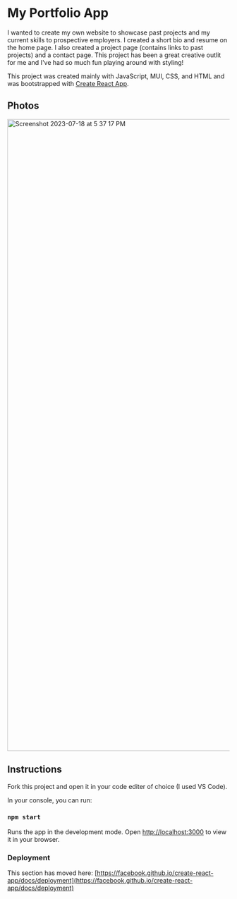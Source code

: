 # My Portfolio App

I wanted to create my own website to showcase past projects and my current skills to prospective employers. I created a short bio and resume on the home page. I also created a project page (contains links to past projects) and a contact page. This project has been a great creative outlit for me and I've had so much fun playing around with styling!

This project was created mainly with JavaScript, MUI, CSS, and HTML and was bootstrapped with [Create React App](https://github.com/facebook/create-react-app).

## Photos 

<img width="1434" alt="Screenshot 2023-07-18 at 5 37 17 PM" src="https://github.com/searley96/my-app/assets/119346063/730b682a-0764-4e5c-b756-b98863d2d713">


## Instructions

Fork this project and open it in your code editer of choice (I used VS Code).

In your console, you can run: 

### `npm start`

Runs the app in the development mode.
Open [http://localhost:3000](http://localhost:3000) to view it in your browser.


### Deployment

This section has moved here: [https://facebook.github.io/create-react-app/docs/deployment](https://facebook.github.io/create-react-app/docs/deployment)


